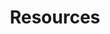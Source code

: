 ---
title: Resources
description: helpful stuff
slug: resources

layout: resource
permalink: /resources/

items:
  - title: CS61A
    description: Structure and Interpretation of Computer Programs
    url: /cs61a/
---